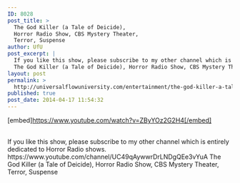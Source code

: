 ```yaml
---
ID: 8028
post_title: >
  The God Killer (a Tale of Deicide),
  Horror Radio Show, CBS Mystery Theater,
  Terror, Suspense
author: UfU
post_excerpt: |
  If you like this show, please subscribe to my other channel which is entirely dedicated to Horror Radio shows. https://www.youtube.com/channel/UC49qAywwrDrLNDgQEe3vYuA
  The God Killer (a Tale of Deicide), Horror Radio Show, CBS Mystery Theater, Terror, Suspense
layout: post
permalink: >
  http://universalflowuniversity.com/entertainment/the-god-killer-a-tale-of-deicide-horror-radio-show-cbs-mystery-theater-terror-suspense/
published: true
post_date: 2014-04-17 11:54:32
---
```

[embed]https://www.youtube.com/watch?v=ZByYOz2G2H4[/embed]</br></br>
<p>If you like this show, please subscribe to my other channel which is entirely dedicated to Horror Radio shows. https://www.youtube.com/channel/UC49qAywwrDrLNDgQEe3vYuA
The God Killer (a Tale of Deicide), Horror Radio Show, CBS Mystery Theater, Terror, Suspense</p>